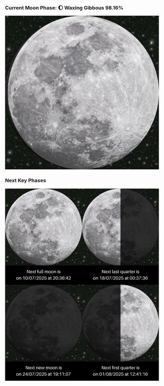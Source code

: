 ### Current Moon Phase: 🌔 Waxing Gibbous 98.16%
![Moon Phase](moonphase.png)
### Next Key Phases
![Gallery](gallery.png)